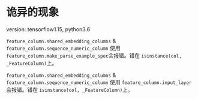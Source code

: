 # 诡异的现象
version: tensorflow1.15, python3.6

`feature_column.shared_embedding_columns` & `feature_column.sequence_numeric_column` 使用 `feature_column.make_parse_example_spec`会报错。错在 `isinstance(col, _FeatureColumn)`上。

`feature_column.shared_embedding_columns` & `feature_column.sequence_numeric_column` 使用 `feature_column.input_layer`会报错。错在 `isinstance(col, _FeatureColumn)`上。
